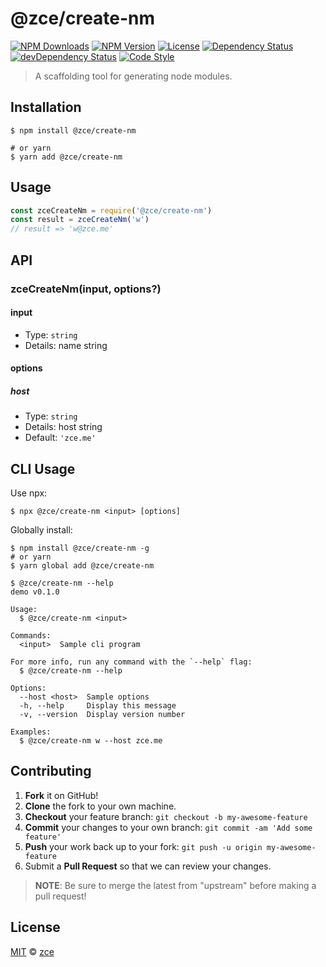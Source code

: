 # @zce/create-nm

[![NPM Downloads][downloads-img]][downloads-url]
[![NPM Version][version-img]][version-url]
[![License][license-img]][license-url]
[![Dependency Status][dependency-img]][dependency-url]
[![devDependency Status][devdependency-img]][devdependency-url]
[![Code Style][style-img]][style-url]

> A scaffolding tool for generating node modules.

## Installation

```shell
$ npm install @zce/create-nm

# or yarn
$ yarn add @zce/create-nm
```

## Usage

<!-- TODO: Introduction of Usage -->

```javascript
const zceCreateNm = require('@zce/create-nm')
const result = zceCreateNm('w')
// result => 'w@zce.me'
```

## API

<!-- TODO: Introduction of API -->

### zceCreateNm(input, options?)

#### input

- Type: `string`
- Details: name string

#### options

##### host

- Type: `string`
- Details: host string
- Default: `'zce.me'`

## CLI Usage

<!-- TODO: Introduction of CLI -->

Use npx:

```shell
$ npx @zce/create-nm <input> [options]
```

Globally install:

```shell
$ npm install @zce/create-nm -g
# or yarn
$ yarn global add @zce/create-nm
```

```shell
$ @zce/create-nm --help
demo v0.1.0

Usage:
  $ @zce/create-nm <input>

Commands:
  <input>  Sample cli program

For more info, run any command with the `--help` flag:
  $ @zce/create-nm --help

Options:
  --host <host>  Sample options
  -h, --help     Display this message
  -v, --version  Display version number

Examples:
  $ @zce/create-nm w --host zce.me
```

## Contributing

1. **Fork** it on GitHub!
2. **Clone** the fork to your own machine.
3. **Checkout** your feature branch: `git checkout -b my-awesome-feature`
4. **Commit** your changes to your own branch: `git commit -am 'Add some feature'`
5. **Push** your work back up to your fork: `git push -u origin my-awesome-feature`
6. Submit a **Pull Request** so that we can review your changes.

> **NOTE**: Be sure to merge the latest from "upstream" before making a pull request!

## License

[MIT](LICENSE) &copy; [zce](https://zce.me)



[downloads-img]: https://img.shields.io/npm/dm/@zce/create-nm
[downloads-url]: https://npmjs.org/package/@zce/create-nm
[version-img]: https://img.shields.io/npm/v/@zce/create-nm
[version-url]: https://npmjs.org/package/@zce/create-nm
[license-img]: https://img.shields.io/github/license/zce/@zce/create-nm
[license-url]: https://github.com/zce/@zce/create-nm/blob/master/LICENSE
[dependency-img]: https://img.shields.io/david/zce/@zce/create-nm
[dependency-url]: https://david-dm.org/zce/@zce/create-nm
[devdependency-img]: https://img.shields.io/david/dev/zce/@zce/create-nm
[devdependency-url]: https://david-dm.org/zce/@zce/create-nm?type=dev
[style-img]: https://img.shields.io/badge/code_style-standard-brightgreen
[style-url]: https://standardjs.com
